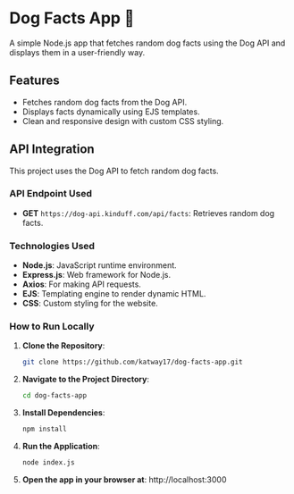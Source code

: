 # Dog Facts App 🐶
A simple Node.js app that fetches random dog facts using the Dog API and displays them in a user-friendly way.

## Features
- Fetches random dog facts from the Dog API.
- Displays facts dynamically using EJS templates.
- Clean and responsive design with custom CSS styling.

## API Integration
This project uses the Dog API to fetch random dog facts.

### API Endpoint Used
- **GET** `https://dog-api.kinduff.com/api/facts`: Retrieves random dog facts.

### Technologies Used
- **Node.js**: JavaScript runtime environment.
- **Express.js**: Web framework for Node.js.
- **Axios**: For making API requests.
- **EJS**: Templating engine to render dynamic HTML.
- **CSS**: Custom styling for the website.

### How to Run Locally

1. **Clone the Repository**:
   ```bash
   git clone https://github.com/katway17/dog-facts-app.git

2. **Navigate to the Project Directory**:
   ```bash
   cd dog-facts-app

3. **Install Dependencies**:
   ```bash
   npm install

4. **Run the Application**:
   ```bash
   node index.js

5. **Open the app in your browser at**:
   http://localhost:3000
